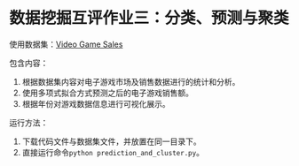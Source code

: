 # 数据挖掘互评作业三：分类、预测与聚类
使用数据集：[Video Game Sales](https://www.kaggle.com/gregorut/videogamesales)

包含内容：
1. 根据数据集内容对电子游戏市场及销售数据进行的统计和分析。
2. 使用多项式拟合方式预测之后的电子游戏销售额。
3. 根据年份对游戏数据信息进行可视化展示。

运行方法：
1. 下载代码文件与数据集文件，并放置在同一目录下。
2. 直接运行命令`python prediction_and_cluster.py`。
